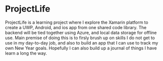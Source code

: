 # ProjectLife

ProjectLife is a learning project where I explore the Xamarin platform to create a UWP, Android, and ios app from one shared code library. The backend will be tied together using Azure, and local data storage for offline use.
Main premise of doing this is to firsly brush up on skills I do not get to use in my day-to-day job, and also to build an app that I can use to track my own New Year goals.
Hopefully I can also build up a journal of things I have learn a long the way. 
